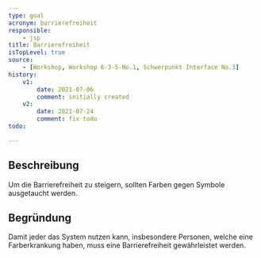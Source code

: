 ```yaml
---
type: goal
acronym: barrierefreiheit
responsible:
    - jsp
title: Barrierefreiheit
isTopLevel: true
source:
    - [Workshop, Workshop 6-3-5-No.1, Schwerpunkt Interface No.3]
history:
    v1:
        date: 2021-07-06
        comment: initially created
    v2:
        date: 2021-07-24
        comment: fix todo
todo:

---
```


## Beschreibung

Um die Barrierefreiheit zu steigern, sollten Farben gegen Symbole ausgetaucht werden.

## Begründung

Damit jeder das System nutzen kann, insbesondere Personen, welche eine Farberkrankung haben, muss eine Barrierefreiheit gewährleistet werden.
